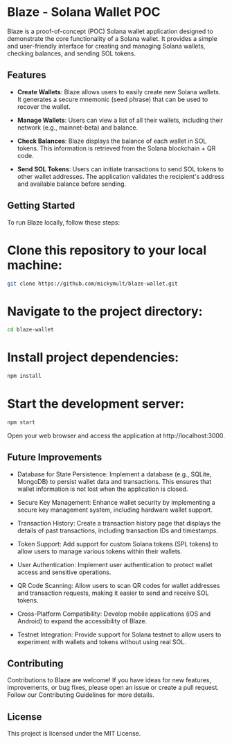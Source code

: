 # Blaze - Solana Wallet POC
Blaze is a proof-of-concept (POC) Solana wallet application designed to demonstrate the core functionality of a Solana wallet. It provides a simple and user-friendly interface for creating and managing Solana wallets, checking balances, and sending SOL tokens.

## Features

- **Create Wallets**: Blaze allows users to easily create new Solana wallets. It generates a secure mnemonic (seed phrase) that can be used to recover the wallet.

- **Manage Wallets**: Users can view a list of all their wallets, including their network (e.g., mainnet-beta) and balance.

- **Check Balances**: Blaze displays the balance of each wallet in SOL tokens. This information is retrieved from the Solana blockchain + QR code.

- **Send SOL Tokens**: Users can initiate transactions to send SOL tokens to other wallet addresses. The application validates the recipient's address and available balance before sending.

## Getting Started

To run Blaze locally, follow these steps:


# Clone this repository to your local machine:
```bash
git clone https://github.com/mickymult/blaze-wallet.git
```

# Navigate to the project directory:
```bash
cd blaze-wallet
```
# Install project dependencies:
```bash
npm install
```

# Start the development server:
```bash
npm start
```
Open your web browser and access the application at http://localhost:3000.

## Future Improvements

- Database for State Persistence: Implement a database (e.g., SQLite, MongoDB) to persist wallet data and transactions. This ensures that wallet information is not lost when the application is closed.

- Secure Key Management: Enhance wallet security by implementing a secure key management system, including hardware wallet support.

- Transaction History: Create a transaction history page that displays the details of past transactions, including transaction IDs and timestamps.

- Token Support: Add support for custom Solana tokens (SPL tokens) to allow users to manage various tokens within their wallets.

- User Authentication: Implement user authentication to protect wallet access and sensitive operations.

- QR Code Scanning: Allow users to scan QR codes for wallet addresses and transaction requests, making it easier to send and receive SOL tokens.

- Cross-Platform Compatibility: Develop mobile applications (iOS and Android) to expand the accessibility of Blaze.

- Testnet Integration: Provide support for Solana testnet to allow users to experiment with wallets and tokens without using real SOL.

## Contributing
Contributions to Blaze are welcome! If you have ideas for new features, improvements, or bug fixes, please open an issue or create a pull request. Follow our Contributing Guidelines for more details.

## License
This project is licensed under the MIT License.

